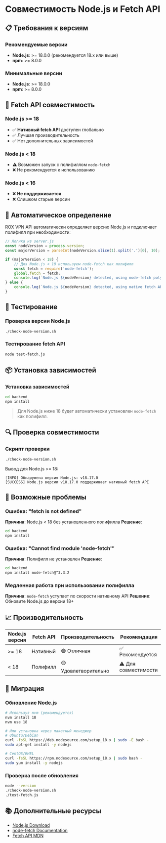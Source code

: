 # Совместимость Node.js и Fetch API

## 📋 Требования к версиям

### Рекомендуемые версии
- **Node.js**: >= 18.0.0 (рекомендуется 18.x или выше)
- **npm**: >= 8.0.0

### Минимальные версии
- **Node.js**: >= 18.0.0
- **npm**: >= 8.0.0

## 🔧 Fetch API совместимость

### Node.js >= 18
- ✅ **Нативный fetch API** доступен глобально
- ✅ Лучшая производительность
- ✅ Нет дополнительных зависимостей

### Node.js < 18
- ⚠️ Возможен запуск с полифиллом `node-fetch`
- ❌ Не рекомендуется к использованию

### Node.js < 16
- ❌ **Не поддерживается**
- ❌ Слишком старые версии

## 🚀 Автоматическое определение

ROX VPN API автоматически определяет версию Node.js и подключает полифилл при необходимости:

```javascript
// Логика из server.js
const nodeVersion = process.version;
const majorVersion = parseInt(nodeVersion.slice(1).split('.')[0], 10);

if (majorVersion < 18) {
    // Для Node.js < 18 используем node-fetch как полифилл
    const fetch = require('node-fetch');
    global.fetch = fetch;
    console.log(`Node.js ${nodeVersion} detected, using node-fetch polyfill for fetch API`);
} else {
    console.log(`Node.js ${nodeVersion} detected, using native fetch API`);
}
```

## 🧪 Тестирование

### Проверка версии Node.js
```bash
./check-node-version.sh
```

### Тестирование fetch API
```bash
node test-fetch.js
```

## 📦 Установка зависимостей

### Установка зависимостей
```bash
cd backend
npm install
```

> Для Node.js ниже 18 будет автоматически установлен `node-fetch` как полифилл.

## 🔍 Проверка совместимости

### Скрипт проверки
```bash
./check-node-version.sh
```

Вывод для Node.js >= 18:
```
[INFO] Обнаружена версия Node.js: v18.17.0
[SUCCESS] Node.js версии v18.17.0 поддерживает нативный fetch API
```


## 🚨 Возможные проблемы

### Ошибка: "fetch is not defined"
**Причина**: Node.js < 18 без установленного полифилла
**Решение**: 
```bash
cd backend
npm install
```

### Ошибка: "Cannot find module 'node-fetch'"
**Причина**: Полифилл не установлен
**Решение**:
```bash
cd backend
npm install node-fetch@^3.3.2
```

### Медленная работа при использовании полифилла
**Причина**: `node-fetch` уступает по скорости нативному API
**Решение**: Обновите Node.js до версии 18+

## 📈 Производительность

| Node.js версия | Fetch API | Производительность | Рекомендация |
|----------------|-----------|-------------------|--------------|
| >= 18          | Нативный  | 🟢 Отличная       | ✅ Рекомендуется |
| < 18           | Полифилл  | 🟡 Удовлетворительно | ⚠️ Для совместимости |

## 🔄 Миграция

### Обновление Node.js
```bash
# Используя nvm (рекомендуется)
nvm install 18
nvm use 18

# Или установка через пакетный менеджер
# Ubuntu/Debian
curl -fsSL https://deb.nodesource.com/setup_18.x | sudo -E bash -
sudo apt-get install -y nodejs

# CentOS/RHEL
curl -fsSL https://rpm.nodesource.com/setup_18.x | sudo bash -
sudo yum install -y nodejs
```

### Проверка после обновления
```bash
node --version
./check-node-version.sh
./test-fetch.js
```

## 📚 Дополнительные ресурсы

- [Node.js Download](https://nodejs.org/)
- [node-fetch Documentation](https://github.com/node-fetch/node-fetch)
- [Fetch API MDN](https://developer.mozilla.org/en-US/docs/Web/API/Fetch_API) 
